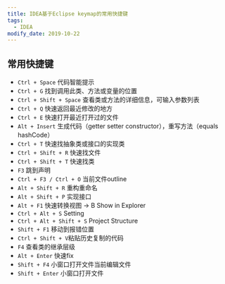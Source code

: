 ```yaml
---
title: IDEA基于Eclipse keymap的常用快捷键
tags: 
  - IDEA
modify_date: 2019-10-22
---
```


## 常用快捷键

<!--more-->

* `Ctrl + Space` 代码智能提示
* `Ctrl + G` 找到调用此类、方法或变量的位置
* `Ctrl + Shift + Space` 查看类或方法的详细信息，可输入参数列表
* `Ctrl + Q` 快速返回最近修改的地方
* `Ctrl + E` 快速打开最近打开过的文件
* `Alt + Insert` 生成代码（getter setter constructor），重写方法（equals hashCode）
* `Ctrl + T` 快速找抽象类或接口的实现类
* `Ctrl + Shift + R` 快速找文件
* `Ctrl + Shift + T` 快速找类
* `F3` 跳到声明
* `Ctrl + F3 / Ctrl + O` 当前文件outline
* `Alt + Shift + R` 重构重命名
* `Alt + Shift + P` 实现接口
* `Alt + F1` 快速转换视图 -> B Show in Explorer
* `Ctrl + Alt + S` Setting
* `Ctrl + Alt + Shift + S` Project Structure
* `Shift + F1` 移动到报错位置
* `Ctrl + Shift + V`粘贴历史复制的代码
* `F4` 查看类的继承层级
* `Alt + Enter` 快速fix
* `Shift + F4` 小窗口打开文件当前编辑文件
* `Shift + Enter` 小窗口打开文件